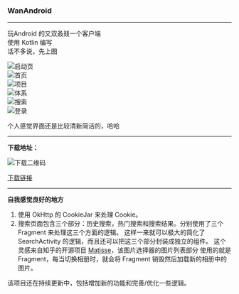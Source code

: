 ### WanAndroid
---

玩Android 的又双叒叕一个客户端  
使用 Kotlin 编写  
话不多说，先上图  

![启动页](screenshoots/splash.png)  
![首页](screenshoots/home.png)  
![项目](screenshoots/project.png)  
![体系](screenshoots/hierarchy.png)  
![搜索](screenshoots/search.png)  
![登录](screenshoots/login.png)  

个人感觉界面还是比较清新简洁的，哈哈

---
**下载地址：**  

![下载二维码](screenshoot/下载二维码.png)  

[下载链接](http://app-global.pgyer.com/fc3027a17bf4e03342fd500dfdbf9968.apk?attname=XgWanAndroid.apk&sign=952c9c292bbd5c442efeeb4fe5d93ff0&t=5ca09ae1)

---
**自我感觉良好的地方**  

1. 使用 OkHttp 的 CookieJar 来处理 Cookie。  
2. 搜索页面包含三个部分：历史搜索，热门搜索和搜索结果。分别使用了三个 Fragment 来处理这三个方面的逻辑。
这样一来就可以极大的简化了 SearchActivity 的逻辑，而且还可以把这三个部分封装成独立的组件。
这个灵感来自知乎的开源项目 [Matisse](https://github.com/zhihu/Matisse)，该图片选择器的图片列表部分
使用的就是 Fragment，每当切换相册时，就会将 Fragment 销毁然后加载新的相册中的图片。  

该项目还在持续更新中，包括增加新的功能和完善/优化一些逻辑。